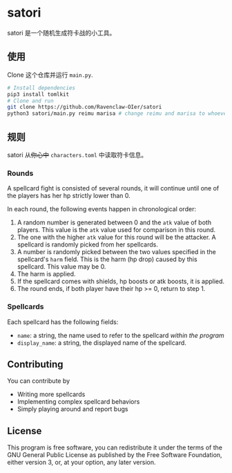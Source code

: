 # satori

satori 是一个随机生成符卡战的小工具。

## 使用

Clone 这个仓库并运行 `main.py`.

```bash
# Install dependencies
pip3 install tomlkit
# Clone and run
git clone https://github.com/Ravenclaw-OIer/satori
python3 satori/main.py reimu marisa # change reimu and marisa to whoever you want
```


## 规则
satori 从~~你心中~~ `characters.toml` 中读取符卡信息。


### Rounds

A spellcard fight is consisted of several rounds, it will continue until one of the players has her hp strictly lower than 0.

In each round, the following events happen in chronological order:

1. A random number is generated between 0 and the `atk` value of both players. This value is the `atk` value used for comparison in this round.
2. The one with the higher `atk` value for this round will be the attacker. A spellcard is randomly picked from her spellcards.
3. A number is randomly picked between the two values specified in the spellcard's `harm` field. This is the harm (hp drop) caused by this spellcard. This value may be 0.
4. The harm is applied.
5. If the spellcard comes with shields, hp boosts or atk boosts, it is applied.
6. The round ends, if both player have their hp >= 0, return to step 1.

### Spellcards

Each spellcard has the following fields:

+ `name`: a string, the name used to refer to the spellcard *within the program*
+ `display_name`: a string, the displayed name of the spellcard.


## Contributing

You can contribute by

- Writing more spellcards
- Implementing complex spellcard behaviors
- Simply playing around and report bugs

## License

This program is free software, you can redistribute it under the terms of the GNU General Public License as published by the Free Software Foundation, either version 3, or, at your option, any later version.


